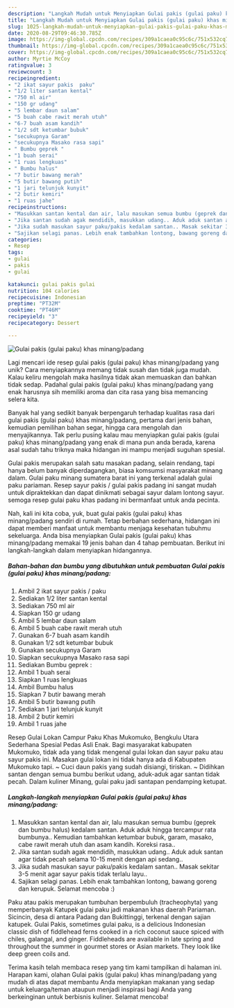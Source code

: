 ```yaml
---
description: "Langkah Mudah untuk Menyiapkan Gulai pakis (gulai paku) khas minang/padang yang Menggugah Selera"
title: "Langkah Mudah untuk Menyiapkan Gulai pakis (gulai paku) khas minang/padang yang Menggugah Selera"
slug: 1025-langkah-mudah-untuk-menyiapkan-gulai-pakis-gulai-paku-khas-minang-padang-yang-menggugah-selera
date: 2020-08-29T09:46:30.785Z
image: https://img-global.cpcdn.com/recipes/309a1caea0c95c6c/751x532cq70/gulai-pakis-gulai-paku-khas-minangpadang-foto-resep-utama.jpg
thumbnail: https://img-global.cpcdn.com/recipes/309a1caea0c95c6c/751x532cq70/gulai-pakis-gulai-paku-khas-minangpadang-foto-resep-utama.jpg
cover: https://img-global.cpcdn.com/recipes/309a1caea0c95c6c/751x532cq70/gulai-pakis-gulai-paku-khas-minangpadang-foto-resep-utama.jpg
author: Myrtie McCoy
ratingvalue: 3
reviewcount: 3
recipeingredient:
- "2 ikat sayur pakis  paku"
- "1/2 liter santan kental"
- "750 ml air"
- "150 gr udang"
- "5 lembar daun salam"
- "5 buah cabe rawit merah utuh"
- "6-7 buah asam kandih"
- "1/2 sdt ketumbar bubuk"
- "secukupnya Garam"
- "secukupnya Masako rasa sapi"
- " Bumbu geprek "
- "1 buah serai"
- "1 ruas lengkuas"
- " Bumbu halus"
- "7 butir bawang merah"
- "5 butir bawang putih"
- "1 jari telunjuk kunyit"
- "2 butir kemiri"
- "1 ruas jahe"
recipeinstructions:
- "Masukkan santan kental dan air, lalu masukan semua bumbu (geprek dan bumbu halus) kedalam santan. Aduk aduk hingga tercampur rata bumbunya.. Kemudian tambahkan ketumbar bubuk, garam, masako, cabe rawit merah utuh dan asam kandih. Koreksi rasa.."
- "Jika santan sudah agak mendidih, masukkan udang.. Aduk aduk santan agar tidak pecah selama 10-15 menit dengan api sedang.."
- "Jika sudah masukan sayur paku/pakis kedalam santan.. Masak sekitar 3-5 menit agar sayur pakis tidak terlalu layu.."
- "Sajikan selagi panas. Lebih enak tambahkan lontong, bawang goreng dan kerupuk. Selamat mencoba :)"
categories:
- Resep
tags:
- gulai
- pakis
- gulai

katakunci: gulai pakis gulai 
nutrition: 104 calories
recipecuisine: Indonesian
preptime: "PT32M"
cooktime: "PT46M"
recipeyield: "3"
recipecategory: Dessert

---
```



![Gulai pakis (gulai paku) khas minang/padang](https://img-global.cpcdn.com/recipes/309a1caea0c95c6c/751x532cq70/gulai-pakis-gulai-paku-khas-minangpadang-foto-resep-utama.jpg)

Lagi mencari ide resep gulai pakis (gulai paku) khas minang/padang yang unik? Cara menyiapkannya memang tidak susah dan tidak juga mudah. Kalau keliru mengolah maka hasilnya tidak akan memuaskan dan bahkan tidak sedap. Padahal gulai pakis (gulai paku) khas minang/padang yang enak harusnya sih memiliki aroma dan cita rasa yang bisa memancing selera kita.

Banyak hal yang sedikit banyak berpengaruh terhadap kualitas rasa dari gulai pakis (gulai paku) khas minang/padang, pertama dari jenis bahan, kemudian pemilihan bahan segar, hingga cara mengolah dan menyajikannya. Tak perlu pusing kalau mau menyiapkan gulai pakis (gulai paku) khas minang/padang yang enak di mana pun anda berada, karena asal sudah tahu triknya maka hidangan ini mampu menjadi suguhan spesial.

Gulai pakis merupakan salah satu masakan padang, selain rendang, tapi hanya belum banyak diperdagangkan, biasa komsumsi masyarakat minang dalam. Gulai paku minang sumatera barat ini yang terkenal adalah gulai paku pariaman. Resep sayur pakis / gulai pakis padang ini sangat mudah untuk dipraktekkan dan dapat dinikmati sebagai sayur dalam lontong sayur. semoga resep gulai paku khas padang ini bermanfaat untuk anda pecinta.


Nah, kali ini kita coba, yuk, buat gulai pakis (gulai paku) khas minang/padang sendiri di rumah. Tetap berbahan sederhana, hidangan ini dapat memberi manfaat untuk membantu menjaga kesehatan tubuhmu sekeluarga. Anda bisa menyiapkan Gulai pakis (gulai paku) khas minang/padang memakai 19 jenis bahan dan 4 tahap pembuatan. Berikut ini langkah-langkah dalam menyiapkan hidangannya.

<!--inarticleads1-->

##### Bahan-bahan dan bumbu yang dibutuhkan untuk pembuatan Gulai pakis (gulai paku) khas minang/padang:

1. Ambil 2 ikat sayur pakis / paku
1. Sediakan 1/2 liter santan kental
1. Sediakan 750 ml air
1. Siapkan 150 gr udang
1. Ambil 5 lembar daun salam
1. Ambil 5 buah cabe rawit merah utuh
1. Gunakan 6-7 buah asam kandih
1. Gunakan 1/2 sdt ketumbar bubuk
1. Gunakan secukupnya Garam
1. Siapkan secukupnya Masako rasa sapi
1. Sediakan  Bumbu geprek :
1. Ambil 1 buah serai
1. Siapkan 1 ruas lengkuas
1. Ambil  Bumbu halus
1. Siapkan 7 butir bawang merah
1. Ambil 5 butir bawang putih
1. Sediakan 1 jari telunjuk kunyit
1. Ambil 2 butir kemiri
1. Ambil 1 ruas jahe


Resep Gulai Lokan Campur Paku Khas Mukomuko, Bengkulu Utara Sederhana Spesial Pedas Asli Enak. Bagi masyarakat kabupaten Mukomuko, tidak ada yang tidak mengenal gulai lokan dan sayur paku atau sayur pakis ini. Masakan gulai lokan ini tidak hanya ada di Kabupaten Mukomuko tapi. ~ Cuci daun pakis yang sudah disiangi, tiriskan. ~ Didihkan santan dengan semua bumbu berikut udang, aduk-aduk agar santan tidak pecah. Dalam kuliner Minang, gulai paku jadi santapan pendamping ketupat. 

<!--inarticleads2-->

##### Langkah-langkah menyiapkan Gulai pakis (gulai paku) khas minang/padang:

1. Masukkan santan kental dan air, lalu masukan semua bumbu (geprek dan bumbu halus) kedalam santan. Aduk aduk hingga tercampur rata bumbunya.. Kemudian tambahkan ketumbar bubuk, garam, masako, cabe rawit merah utuh dan asam kandih. Koreksi rasa..
1. Jika santan sudah agak mendidih, masukkan udang.. Aduk aduk santan agar tidak pecah selama 10-15 menit dengan api sedang..
1. Jika sudah masukan sayur paku/pakis kedalam santan.. Masak sekitar 3-5 menit agar sayur pakis tidak terlalu layu..
1. Sajikan selagi panas. Lebih enak tambahkan lontong, bawang goreng dan kerupuk. Selamat mencoba :)


Paku atau pakis merupakan tumbuhan berpembuluh (tracheophyta) yang memperbanyak Katupek gulai paku jadi makanan khas daerah Pariaman. Sicincin, desa di antara Padang dan Bukittinggi, terkenal dengan sajian katupek. Gulai Pakis, sometimes gulai paku, is a delicious Indonesian classic dish of fiddlehead ferns cooked in a rich coconut sauce spiced with chiles, galangal, and ginger. Fiddleheads are available in late spring and throughout the summer in gourmet stores or Asian markets. They look like deep green coils and. 

Terima kasih telah membaca resep yang tim kami tampilkan di halaman ini. Harapan kami, olahan Gulai pakis (gulai paku) khas minang/padang yang mudah di atas dapat membantu Anda menyiapkan makanan yang sedap untuk keluarga/teman ataupun menjadi inspirasi bagi Anda yang berkeinginan untuk berbisnis kuliner. Selamat mencoba!
